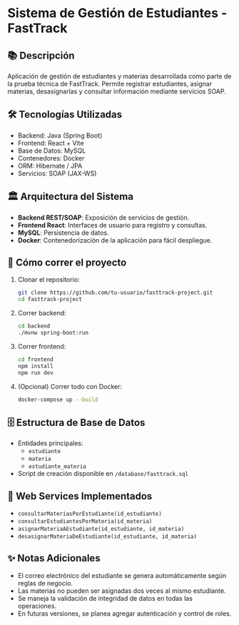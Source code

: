 # Sistema de Gestión de Estudiantes - FastTrack

## 📚 Descripción

Aplicación de gestión de estudiantes y materias desarrollada como parte de la prueba técnica de FastTrack. Permite registrar estudiantes, asignar materias, desasignarlas y consultar información mediante servicios SOAP.

## 🛠️ Tecnologías Utilizadas

- Backend: Java (Spring Boot)
- Frontend: React + Vite
- Base de Datos: MySQL
- Contenedores: Docker
- ORM: Hibernate / JPA
- Servicios: SOAP (JAX-WS)

## 🏛️ Arquitectura del Sistema

- **Backend REST/SOAP**: Exposición de servicios de gestión.
- **Frontend React**: Interfaces de usuario para registro y consultas.
- **MySQL**: Persistencia de datos.
- **Docker**: Contenedorización de la aplicación para fácil despliegue.

## 🚀 Cómo correr el proyecto

1. Clonar el repositorio:
    ```bash
    git clone https://github.com/tu-usuario/fasttrack-project.git
    cd fasttrack-project
    ```

2. Correr backend:
    ```bash
    cd backend
    ./mvnw spring-boot:run
    ```

3. Correr frontend:
    ```bash
    cd frontend
    npm install
    npm run dev
    ```

4. (Opcional) Correr todo con Docker:
    ```bash
    docker-compose up --build
    ```

## 🗄️ Estructura de Base de Datos

- Entidades principales:
  - `estudiante`
  - `materia`
  - `estudiante_materia`
- Script de creación disponible en `/database/fasttrack.sql`

## 📡 Web Services Implementados

- `consultarMateriasPorEstudiante(id_estudiante)`
- `consultarEstudiantesPorMateria(id_materia)`
- `asignarMateriaAEstudiante(id_estudiante, id_materia)`
- `desasignarMateriaDeEstudiante(id_estudiante, id_materia)`

## ✨ Notas Adicionales

- El correo electrónico del estudiante se genera automáticamente según reglas de negocio.
- Las materias no pueden ser asignadas dos veces al mismo estudiante.
- Se maneja la validación de integridad de datos en todas las operaciones.
- En futuras versiones, se planea agregar autenticación y control de roles.

